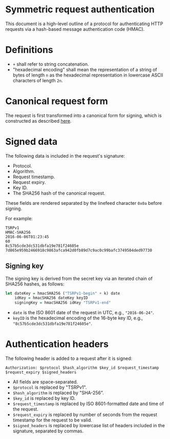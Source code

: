 # Symmetric request authentication

This document is a high-level outline of a protocol for authenticating
HTTP requests via a hash-based message authentication code (HMAC).

# Definitions

 - `+` shall refer to string concatenation.
 - "hexadecimal encoding" shall mean the representation of a string of
   bytes of length `n` as the hexadecimal representation in lowercase
   ASCII characters of length `2n`.

# Canonical request form

The request is first transformed into a canonical form for signing,
which is constructed as described [here](canonical-request.md).

# Signed data

The following data is included in the request's signature:

 - Protocol.
 - Algorithm.
 - Request timestamp.
 - Request expiry.
 - Key ID.
 - The SHA256 hash of the canonical request.

These fields are rendered separated by the linefeed character `0x0a` before
signing. 

For example:

```
TSRPv1
HMAC-SHA256
2016-06-06T01:23:45
60
8c57b5cde3dc531dbfa19e781f24605e
7d865e959b2466918c9863afca942d0fb89d7c9ac0c99bafc3749504ded97730
```

## Signing key

The signing key is derived from the secret key via an iterated chain
of SHA256 hashes, as follows:

```haskell
let dateKey = hmacSHA256 ("TSRPv1-begin" + k) date
    idKey = hmacSHA256 dateKey keyID
    signingKey = hmacSHA256 idKey "TSRPv1-end"
```

 - `date` is the ISO 8601 date of the request in UTC, e.g.,
   `"2016-06-24"`.
 - `keyID` is the hexadecimal encoding of the 16-byte key ID, e.g.,
   `"8c57b5cde3dc531dbfa19e781f24605e"`.

# Authentication headers

The following header is added to a request after it is signed:

```
Authorization: $protocol $hash_algorithm $key_id $request_timestamp $request_expiry $signed_headers
```

 - All fields are space-separated.
 - `$protocol` is replaced by "TSRPv1".
 - `$hash_algorithm` is replaced by "SHA-256".
 - `$key_id` is replaced by key ID.
 - `$request_timestamp` is replaced by ISO 8601-formatted date and time of the request.
 - `$request_expiry` is replaced by number of seconds from the request
   timestamp for the request to be valid.
 - `$signed_headers` is replaced by lowercase list of headers included
   in the signature, separated by commas.
